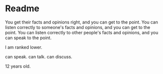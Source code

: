 # Readme

You get their facts and opinions right, and you can get to the point. 
You can listen correctly to someone's facts and opinions, and you can get to the point.
You can listen correctly to other people's facts and opinions, and you can speak to the point.

I am ranked lower.

can speak.
can talk.
can discuss.

12 years old.
